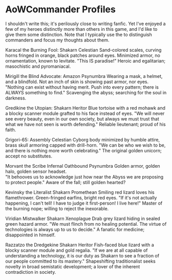 # AoWCommander Profiles

I shouldn't write this; it's perilously close to writing fanfic.  Yet I've enjoyed a few of my heroes distinctly more than others in this game, and I'd like to give them some distinction.  Note that I typically use <Name> the <Descriptor> to distinguish commanders and focus my thoughts about them.

Karacal the Burning Fool:
Shakarn Celestian
Sand-colored scales, curving horns fringed in orange, black patches around eyes.  Minimized armor, no ornamentation, known to levitate.
"This IS paradise!"
Heroic and egalitarian; masochistic and pyromaniacal.

Mirigill the Blind Advocate:
Amazon Psynumbra
Wearing a mask, a helmet, and a blindfold.  Not an inch of skin is showing past armor, nor eyes.
"Nothing can exist without having merit.  Push into every pattern; there is ALWAYS something to find."
Scavenging the abyss; searching for the soul in darkness.

Gredikine the Utopian:
Shakarn Heritor
Blue tortoise with a red mohawk and a blocky scanner module grafted to his face instead of eyes.
"We will never see every beauty, even in our own society, but always we must trust that what we have not seen is worth defending."
Reliable lieutenant; proud of his faith.

Grigori-65:
Assembly Celestian
Cyborg body minimized by humble attire, brass skull armoring capped with drill-horn.
"We can be who we wish to be, and there is nothing more worth celebrating."
The original golden unicorn; accept no substitutes.

Morvant the Scribe Infernal
Oathbound Psynumbra
Golden armor, golden halo, golden sensor headset.  
"It behooves us to acknowledge just how near the Abyss we are proposing to protect people."
Aware of the fall; still golden hearted?

Kevinsky the Literalist
Shakarn Promethean
Smiling red lizard loves his flamethrower.  Green-fringed earfins, bright red eyes.
"If it's not actually happening, I can't tell!  I have to judge it first-person!  I live here!"
Master of the burning nope; willing to reject the inexorable.

Viridian Mistwalker
Shakarn Xenoplague
Drab grey lizard hiding in sealed green hazard armor.
"We must flinch from no healing potential.  The virtue of technologies is always up to us to decide."
A fanatic for medicine; disappointed in himself.

Razzatzo the Dredgekine
Shakarn Heritor
Fish-faced blue lizard with a blocky scanner module and gold regalia.
"If we are at all capable of understanding a technology, it is our duty as Shakarn to see a fraction of our people committed to its mastery."
Shapeshifting traditionalist seeks novelty in broad semistatic development; a lover of the inherent contradiction in society.